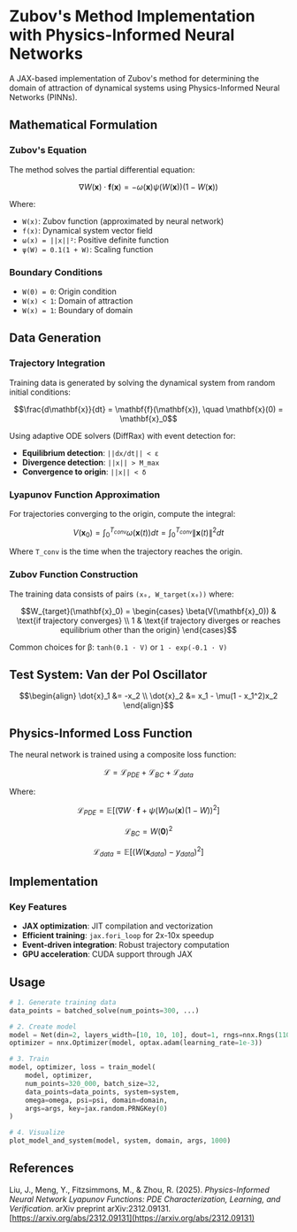 # Zubov's Method Implementation with Physics-Informed Neural Networks

A JAX-based implementation of Zubov's method for determining the domain of attraction of dynamical systems using Physics-Informed Neural Networks (PINNs).

## Mathematical Formulation

### Zubov's Equation

The method solves the partial differential equation:

```math
\nabla W(\mathbf{x}) \cdot \mathbf{f}(\mathbf{x}) = -\omega(\mathbf{x}) \psi(W(\mathbf{x}))(1 - W(\mathbf{x}))
```

Where:
- `W(x)`: Zubov function (approximated by neural network)
- `f(x)`: Dynamical system vector field  
- `ω(x) = ||x||²`: Positive definite function
- `ψ(W) = 0.1(1 + W)`: Scaling function

### Boundary Conditions

- `W(0) = 0`: Origin condition
- `W(x) < 1`: Domain of attraction
- `W(x) = 1`: Boundary of domain

## Data Generation

### Trajectory Integration

Training data is generated by solving the dynamical system from random initial conditions:

```math
\frac{d\mathbf{x}}{dt} = \mathbf{f}(\mathbf{x}), \quad \mathbf{x}(0) = \mathbf{x}_0
```

Using adaptive ODE solvers (DiffRax) with event detection for:

- **Equilibrium detection**: `||dx/dt|| < ε`
- **Divergence detection**: `||x|| > M_max`
- **Convergence to origin**: `||x|| < δ`

### Lyapunov Function Approximation

For trajectories converging to the origin, compute the integral:

```math
V(\mathbf{x}_0) = \int_0^{T_{conv}} \omega(\mathbf{x}(t)) dt = \int_0^{T_{conv}} \|\mathbf{x}(t)\|^2 dt
```

Where `T_conv` is the time when the trajectory reaches the origin.

### Zubov Function Construction

The training data consists of pairs `(x₀, W_target(x₀))` where:

```math
W_{target}(\mathbf{x}_0) = \begin{cases}
\beta(V(\mathbf{x}_0)) & \text{if trajectory converges} \\
1 & \text{if trajectory diverges or reaches equilibrium other than the origin}
\end{cases}
```

Common choices for β: `tanh(0.1 · V)` or `1 - exp(-0.1 · V)`

## Test System: Van der Pol Oscillator

```math
\begin{align}
\dot{x}_1 &= -x_2 \\
\dot{x}_2 &= x_1 - \mu(1 - x_1^2)x_2
\end{align}
```

## Physics-Informed Loss Function

The neural network is trained using a composite loss function:

```math
\mathcal{L} = \mathcal{L}_{PDE} + \mathcal{L}_{BC} + \mathcal{L}_{data}
```

Where:

```math
\mathcal{L}_{PDE} = \mathbb{E}\left[(\nabla W \cdot \mathbf{f} + \psi(W)\omega(\mathbf{x})(1-W))^2\right]
```

```math
\mathcal{L}_{BC} = W(\mathbf{0})^2
```

```math
\mathcal{L}_{data} = \mathbb{E}\left[(W(\mathbf{x}_{data}) - y_{data})^2\right]
```

## Implementation

### Key Features

- **JAX optimization**: JIT compilation and vectorization
- **Efficient training**: `jax.fori_loop` for 2x-10x speedup
- **Event-driven integration**: Robust trajectory computation
- **GPU acceleration**: CUDA support through JAX

## Usage

```python
# 1. Generate training data
data_points = batched_solve(num_points=300, ...)

# 2. Create model
model = Net(din=2, layers_width=[10, 10, 10], dout=1, rngs=nnx.Rngs(1100))
optimizer = nnx.Optimizer(model, optax.adam(learning_rate=1e-3))

# 3. Train
model, optimizer, loss = train_model(
    model, optimizer, 
    num_points=320_000, batch_size=32,
    data_points=data_points, system=system, 
    omega=omega, psi=psi, domain=domain, 
    args=args, key=jax.random.PRNGKey(0)
)

# 4. Visualize
plot_model_and_system(model, system, domain, args, 1000)
```

## References

Liu, J., Meng, Y., Fitzsimmons, M., & Zhou, R. (2025). *Physics-Informed Neural Network Lyapunov Functions: PDE Characterization, Learning, and Verification*. arXiv preprint arXiv:2312.09131. [https://arxiv.org/abs/2312.09131](https://arxiv.org/abs/2312.09131)

